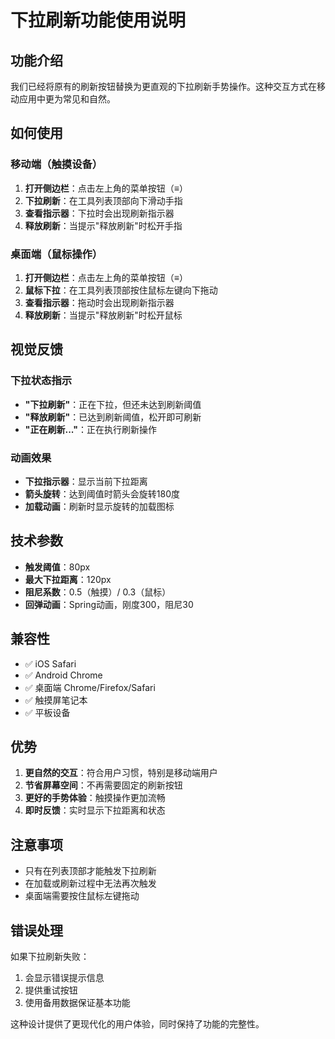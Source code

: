 # 下拉刷新功能使用说明

## 功能介绍

我们已经将原有的刷新按钮替换为更直观的下拉刷新手势操作。这种交互方式在移动应用中更为常见和自然。

## 如何使用

### 移动端（触摸设备）
1. **打开侧边栏**：点击左上角的菜单按钮（≡）
2. **下拉刷新**：在工具列表顶部向下滑动手指
3. **查看指示器**：下拉时会出现刷新指示器
4. **释放刷新**：当提示"释放刷新"时松开手指

### 桌面端（鼠标操作）
1. **打开侧边栏**：点击左上角的菜单按钮（≡）
2. **鼠标下拉**：在工具列表顶部按住鼠标左键向下拖动
3. **查看指示器**：拖动时会出现刷新指示器
4. **释放刷新**：当提示"释放刷新"时松开鼠标

## 视觉反馈

### 下拉状态指示
- **"下拉刷新"**：正在下拉，但还未达到刷新阈值
- **"释放刷新"**：已达到刷新阈值，松开即可刷新
- **"正在刷新..."**：正在执行刷新操作

### 动画效果
- **下拉指示器**：显示当前下拉距离
- **箭头旋转**：达到阈值时箭头会旋转180度
- **加载动画**：刷新时显示旋转的加载图标

## 技术参数

- **触发阈值**：80px
- **最大下拉距离**：120px
- **阻尼系数**：0.5（触摸）/ 0.3（鼠标）
- **回弹动画**：Spring动画，刚度300，阻尼30

## 兼容性

- ✅ iOS Safari
- ✅ Android Chrome
- ✅ 桌面端 Chrome/Firefox/Safari
- ✅ 触摸屏笔记本
- ✅ 平板设备

## 优势

1. **更自然的交互**：符合用户习惯，特别是移动端用户
2. **节省屏幕空间**：不再需要固定的刷新按钮
3. **更好的手势体验**：触摸操作更加流畅
4. **即时反馈**：实时显示下拉距离和状态

## 注意事项

- 只有在列表顶部才能触发下拉刷新
- 在加载或刷新过程中无法再次触发
- 桌面端需要按住鼠标左键拖动

## 错误处理

如果下拉刷新失败：
1. 会显示错误提示信息
2. 提供重试按钮
3. 使用备用数据保证基本功能

这种设计提供了更现代化的用户体验，同时保持了功能的完整性。 